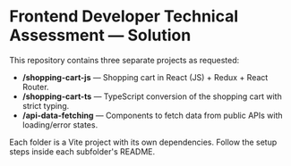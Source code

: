 # Frontend Developer Technical Assessment — Solution

This repository contains three separate projects as requested:

- **/shopping-cart-js** — Shopping cart in React (JS) + Redux + React Router.
- **/shopping-cart-ts** — TypeScript conversion of the shopping cart with strict typing.
- **/api-data-fetching** — Components to fetch data from public APIs with loading/error states.

Each folder is a Vite project with its own dependencies. Follow the setup steps inside each subfolder's README.
